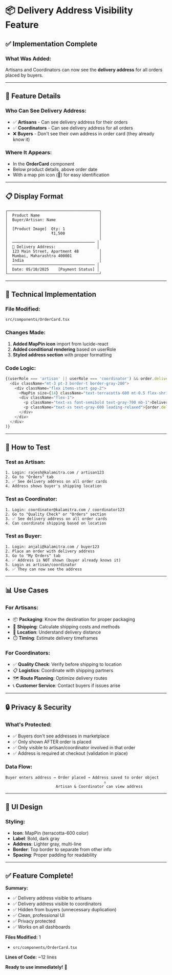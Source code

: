 # 📦 Delivery Address Visibility Feature

## ✅ Implementation Complete

### What Was Added:
Artisans and Coordinators can now see the **delivery address** for all orders placed by buyers.

---

## 🎯 Feature Details

### **Who Can See Delivery Address:**
- ✅ **Artisans** - Can see delivery address for their orders
- ✅ **Coordinators** - Can see delivery address for all orders
- ❌ **Buyers** - Don't see their own address in order card (they already know it)

### **Where It Appears:**
- In the **OrderCard** component
- Below product details, above order date
- With a map pin icon (📍) for easy identification

---

## 📋 Display Format

```
┌────────────────────────────────────────┐
│  Product Name                          │
│  Buyer/Artisan: Name                   │
│                                        │
│  [Product Image]  Qty: 1               │
│                   ₹1,500               │
│                                        │
│  ──────────────────────────────────── │
│  📍 Delivery Address:                  │
│  123 Main Street, Apartment 4B         │
│  Mumbai, Maharashtra 400001            │
│  India                                 │
│  ──────────────────────────────────── │
│  Date: 05/10/2025    [Payment Status] │
└────────────────────────────────────────┘
```

---

## 🔧 Technical Implementation

### **File Modified:**
`src/components/OrderCard.tsx`

### **Changes Made:**
1. **Added MapPin icon** import from lucide-react
2. **Added conditional rendering** based on userRole
3. **Styled address section** with proper formatting

### **Code Logic:**
```typescript
{(userRole === 'artisan' || userRole === 'coordinator') && order.deliveryAddress && (
  <div className="mt-3 pt-3 border-t border-gray-200">
    <div className="flex items-start gap-2">
      <MapPin size={14} className="text-terracotta-600 mt-0.5 flex-shrink-0" />
      <div className="flex-1">
        <p className="text-xs font-semibold text-gray-700 mb-1">Delivery Address:</p>
        <p className="text-xs text-gray-600 leading-relaxed">{order.deliveryAddress}</p>
      </div>
    </div>
  </div>
)}
```

---

## 🧪 How to Test

### **Test as Artisan:**
```
1. Login: rajesh@kalamitra.com / artisan123
2. Go to "Orders" tab
3. ✅ See delivery address on all order cards
4. Address shows buyer's shipping location
```

### **Test as Coordinator:**
```
1. Login: coordinator@kalamitra.com / coordinator123
2. Go to "Quality Check" or "Orders" section
3. ✅ See delivery address on all order cards
4. Can coordinate shipping based on location
```

### **Test as Buyer:**
```
1. Login: anjali@kalamitra.com / buyer123
2. Place an order with delivery address
3. Go to "My Orders" tab
4. ✅ Address is NOT shown (buyer already knows it)
5. Login as artisan/coordinator
6. ✅ They can now see the address
```

---

## 📊 Use Cases

### **For Artisans:**
- 📦 **Packaging**: Know the destination for proper packaging
- 🚚 **Shipping**: Calculate shipping costs and methods
- 📍 **Location**: Understand delivery distance
- ⏱️ **Timing**: Estimate delivery timeframes

### **For Coordinators:**
- ✅ **Quality Check**: Verify before shipping to location
- 📋 **Logistics**: Coordinate with shipping partners
- 🗺️ **Route Planning**: Optimize delivery routes
- 📞 **Customer Service**: Contact buyers if issues arise

---

## 🔒 Privacy & Security

### **What's Protected:**
- ✅ Buyers don't see addresses in marketplace
- ✅ Only shown AFTER order is placed
- ✅ Only visible to artisan/coordinator involved in that order
- ✅ Address is required at checkout (validation in place)

### **Data Flow:**
```
Buyer enters address → Order placed → Address saved to order object
                                           ↓
                      Artisan & Coordinator can view address
```

---

## 🎨 UI Design

### **Styling:**
- **Icon**: MapPin (terracotta-600 color)
- **Label**: Bold, dark gray
- **Address**: Lighter gray, multi-line
- **Border**: Top border to separate from other info
- **Spacing**: Proper padding for readability

---

## ✅ Feature Complete!

**Summary:**
- ✅ Delivery address visible to artisans
- ✅ Delivery address visible to coordinators
- ✅ Hidden from buyers (unnecessary duplication)
- ✅ Clean, professional UI
- ✅ Privacy protected
- ✅ Works on all dashboards

**Files Modified:** 1
- `src/components/OrderCard.tsx`

**Lines of Code:** ~12 lines

**Ready to use immediately!** 🚀
